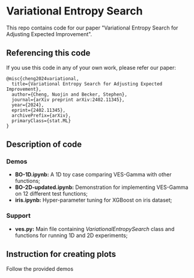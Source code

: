 # Variational Entropy Search

This repo contains code for our paper "Variational Entropy Search for Adjusting Expected Improvement". 

## Referencing this code

If you use this code in any of your own work, please refer our paper: 
```
@misc{cheng2024variational,
  title={Variational Entropy Search for Adjusting Expected Improvement},
  author={Cheng, Nuojin and Becker, Stephen},
  journal={arXiv preprint arXiv:2402.11345},
  year={2024},
  eprint={2402.11345},
  archivePrefix={arXiv},
  primaryClass={stat.ML}
}
```

## Description of code
### Demos

- **BO-1D.ipynb:** A 1D toy case comparing VES-Gamma with other functions;
- **BO-2D-updated.ipynb:** Demonstration for implementing VES-Gamma on 12 different test functions;
- **iris.ipynb:** Hyper-parameter tuning for XGBoost on iris dataset;

### Support

- **ves.py:** Main file containing *VariationalEntropySearch* class and functions for running 1D and 2D experiments;

## Instruction for creating plots
Follow the provided demos

